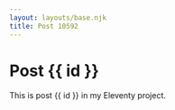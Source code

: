 ```yaml
---
layout: layouts/base.njk
title: Post 10592
---
```


# Post {{ id }}

This is post {{ id }} in my Eleventy project.
